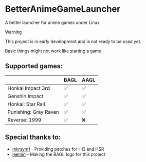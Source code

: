 # BetterAnimeGameLauncher
A better launcher for anime games under Linux

> [!WARNING]
> This project is in early development and is not ready to be used yet.
> 
> Basic things might not work like starting a game

## Supported games:
| | BAGL | AAGL |
| --- | --- | --- |
| Honkai Impact 3rd | ✅ | ✅ |
| Genshin Impact | ✅ | ✅ |
| Honkai: Star Rail | ✅ | ✅ |
| Punishing: Gray Raven | ✅ | ✅ |
| Reverse: 1999 | ✅ | ❌ |

## Special thanks to:
* [mkrsym1](https://codeberg.org/mkrsym1/jadeite) - Providing patches for HI3 and HSR
* [leemin](https://twitter.com/LeeShanGui) - Making the BAGL logo for this project
